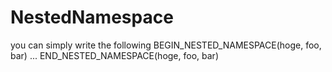 # NestedNamespace
you can simply write the following BEGIN_NESTED_NAMESPACE(hoge, foo, bar) ... END_NESTED_NAMESPACE(hoge, foo, bar)
